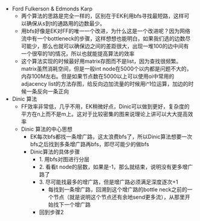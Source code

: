 * Ford Fulkerson & Edmonds Karp
  * 两个算法的思路是完全一样的，区别在于EK利用bfs寻找最短路，这样可以确保从s到t的通路用的边数最少。
  * 用bfs好像是EK对FF的唯一一个改进，为什么这是一个改进呢？因为网络流中有一个bottleneck的步骤，这样想想也能明白，如果我们选的边数尽可能少，那么也就可以确保边之间的差距很大，出现一堆100的边中间有一个很窄的1的情况，所以也就能提高算法的效率
  * 这个算法实现的时候最好用matrix存图而不是list，因为查找很频繁。matrix虽然消耗空间，但是一般int node在5000个以内都是问题不大的，内存100M左右。但是如果节点数在5000以上可以使用oi中常用的adjacency list的方法存图，给反向边加流量的时候用i^1位运算，加边的时候一条反向一条正向
* Dinic 算法
  * FF效率非常低，几乎不用，EK稍微好点，Dinic可以做到更好，复杂度的平方在n上而不是m上。这对于比较密集的图来说理论上讲可以大大提高效率
  * Dinic 算法的中心思想
    * EK每次bfs都找一条增广路，这太浪费bfs了，所以Dinic算法想要一次bfs之后找到多条增广路再bfs，即尽可能少的做bfs
    * Dinic算法的具体步骤
      * 1\. 用bfs对图进行分层
      * 2\. 看看t node的层数，如果是-1，那么就结束，说明没有更多增广路了
      * 3\. 尽可能找最多的增广路，但是增广路必须满足深度逐次+1
        * 每找到一条增广路，回溯到这个增广路的bottle neck之前的一个节点（就是说明这个节点还有余地send更多流），从那里开始找下一个增广路
      * 回到步骤2